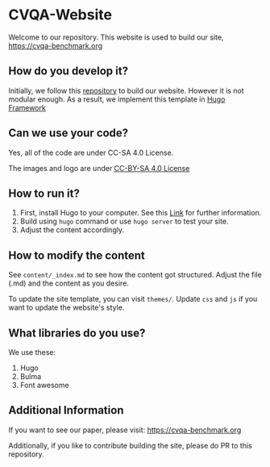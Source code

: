 # CVQA-Website

Welcome to our repository. This website is used to build our site, https://cvqa-benchmark.org

## How do you develop it?

Initially, we follow this [repository](https://github.com/eliahuhorwitz/Academic-project-page-template) to build our website. However it is not modular enough. As a result, we implement this template in [Hugo Framework](https://gohugo.io/)

## Can we use your code?

Yes, all of the code are under CC-SA 4.0 License. 

The images and logo are under [CC-BY-SA 4.0 License](https://creativecommons.org/licenses/by-sa/4.0/)

## How to run it?

1. First, install Hugo to your computer. See this [Link](https://gohugo.io/installation/) for further information.
2. Build using `hugo` command or use `hugo server` to test your site.
3. Adjust the content accordingly.

## How to modify the content

See `content/_index.md` to see how the content got structured. Adjust the file (.md) and the content as you desire.

To update the site template, you can visit `themes/`. Update `css` and `js` if you want to update the website's style.


## What libraries do you use?

We use these:

1. Hugo
2. Bulma
3. Font awesome

## Additional Information

If you want to see our paper, please visit: https://cvqa-benchmark.org

Additionally, if you like to contribute building the site, please do PR to this repository.
